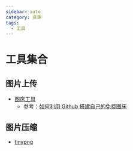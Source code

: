 ```yaml
---
sidebar: auto
category: 资源
tags:
  - 工具
---
```


# 工具集合

## 图片上传
* [图床工具](https://molunerfinn.com/PicGo/)
  - 参考：[如何利用 Github 搭建自己的免费图床](https://zhuanlan.zhihu.com/p/347342082)

## 图片压缩
* [tinypng](https://tinypng.com/)